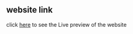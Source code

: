 ## website link
click [here](https://hungry-borg-822f80.netlify.app/) to see the Live preview of the website
